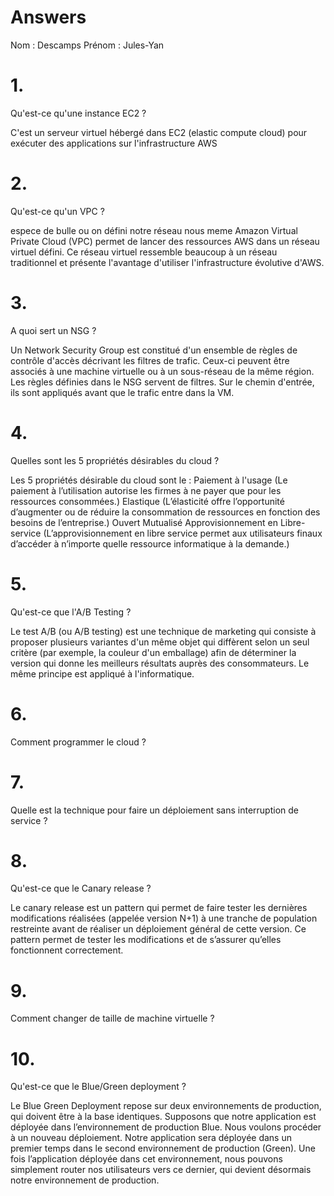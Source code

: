 # Answers

Nom : Descamps
Prénom : Jules-Yan

# 1.
Qu'est-ce qu'une instance EC2 ?

C'est un serveur virtuel hébergé dans EC2 (elastic compute cloud) pour exécuter des applications sur l'infrastructure AWS

# 2.
Qu'est-ce qu'un VPC ?

espece de bulle ou on défini notre réseau nous meme
Amazon Virtual Private Cloud (VPC) permet de lancer des ressources AWS dans un réseau virtuel défini. Ce réseau virtuel ressemble beaucoup à un réseau traditionnel et présente l'avantage d'utiliser l'infrastructure évolutive d'AWS. 

# 3.
A quoi sert un NSG ?

Un Network Security Group est constitué d'un ensemble de règles de contrôle d'accès décrivant les filtres de trafic. Ceux-ci peuvent être associés à une machine virtuelle ou à un sous-réseau de la même région. Les règles définies dans le NSG servent de filtres. Sur le chemin d'entrée, ils sont appliqués avant que le trafic entre dans la VM.

# 4.
Quelles sont les 5 propriétés désirables du cloud ?

Les 5 propriétés désirable du cloud sont le :
Paiement à l'usage (Le paiement à l’utilisation autorise les firmes à ne payer que pour les ressources consommées.)
Elastique (L’élasticité offre l’opportunité d’augmenter ou de réduire la consommation de ressources en fonction des besoins de l’entreprise.)
Ouvert
Mutualisé
Approvisionnement en Libre-service (L’approvisionnement en libre service permet aux utilisateurs finaux d’accéder à n’importe quelle ressource informatique à la demande.)

# 5.
Qu'est-ce que l'A/B Testing ?

Le test A/B (ou A/B testing) est une technique de marketing qui consiste à proposer plusieurs variantes d'un même objet qui diffèrent selon un seul critère (par exemple, la couleur d'un emballage) afin de déterminer la version qui donne les meilleurs résultats auprès des consommateurs. Le même principe est appliqué à l'informatique.

# 6.
Comment programmer le cloud ?

# 7.
Quelle est la technique pour faire un déploiement sans interruption de service ?

# 8.
Qu'est-ce que le Canary release ?

Le canary release est un pattern qui permet de faire tester les dernières modifications réalisées (appelée version N+1) à une tranche de population restreinte avant de réaliser un déploiement général de cette version.
Ce pattern permet de tester les modifications et de s’assurer qu’elles fonctionnent correctement.

# 9.
Comment changer de taille de machine virtuelle ?

# 10.
Qu'est-ce que le Blue/Green deployment ?

Le Blue Green Deployment repose sur deux environnements de production, qui doivent être à la base identiques. Supposons que notre application est déployée dans l’environnement de production Blue. Nous voulons procéder à un nouveau déploiement. Notre application sera déployée dans un premier temps dans le second environnement de production (Green). Une fois l’application déployée dans cet environnement, nous pouvons simplement router nos utilisateurs vers ce dernier, qui devient désormais notre environnement de production.
